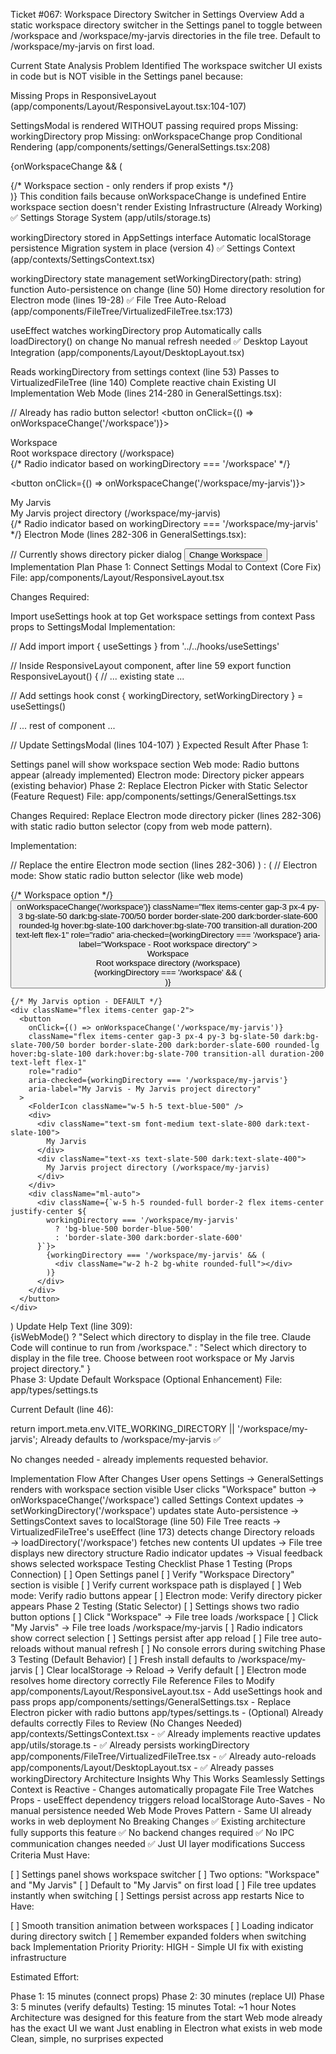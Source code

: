 Ticket #067: Workspace Directory Switcher in Settings
Overview
Add a static workspace directory switcher in the Settings panel to toggle between /workspace and /workspace/my-jarvis directories in the file tree. Default to /workspace/my-jarvis on first load.

Current State Analysis
Problem Identified
The workspace switcher UI exists in code but is NOT visible in the Settings panel because:

Missing Props in ResponsiveLayout (app/components/Layout/ResponsiveLayout.tsx:104-107)

SettingsModal is rendered WITHOUT passing required props
Missing: workingDirectory prop
Missing: onWorkspaceChange prop
Conditional Rendering (app/components/settings/GeneralSettings.tsx:208)

{onWorkspaceChange && (
  <div>
    {/* Workspace section - only renders if prop exists */}
  </div>
)}
This condition fails because onWorkspaceChange is undefined
Entire workspace section doesn't render
Existing Infrastructure (Already Working)
✅ Settings Storage System (app/utils/storage.ts)

workingDirectory stored in AppSettings interface
Automatic localStorage persistence
Migration system in place (version 4)
✅ Settings Context (app/contexts/SettingsContext.tsx)

workingDirectory state management
setWorkingDirectory(path: string) function
Auto-persistence on change (line 50)
Home directory resolution for Electron mode (lines 19-28)
✅ File Tree Auto-Reload (app/components/FileTree/VirtualizedFileTree.tsx:173)

useEffect watches workingDirectory prop
Automatically calls loadDirectory() on change
No manual refresh needed
✅ Desktop Layout Integration (app/components/Layout/DesktopLayout.tsx)

Reads workingDirectory from settings context (line 53)
Passes to VirtualizedFileTree (line 140)
Complete reactive chain
Existing UI Implementation
Web Mode (lines 214-280 in GeneralSettings.tsx):

// Already has radio button selector!
<button onClick={() => onWorkspaceChange('/workspace')}>
  <FolderIcon className="w-5 h-5 text-green-500" />
  <div>Workspace</div>
  <div>Root workspace directory (/workspace)</div>
  {/* Radio indicator based on workingDirectory === '/workspace' */}
</button>

<button onClick={() => onWorkspaceChange('/workspace/my-jarvis')}>
  <FolderIcon className="w-5 h-5 text-blue-500" />
  <div>My Jarvis</div>
  <div>My Jarvis project directory (/workspace/my-jarvis)</div>
  {/* Radio indicator based on workingDirectory === '/workspace/my-jarvis' */}
</button>
Electron Mode (lines 282-306 in GeneralSettings.tsx):

// Currently shows directory picker dialog
<button onClick={handleSelectWorkspace}>
  <FolderIcon className="w-5 h-5" />
  <span>Change Workspace</span>
</button>
Implementation Plan
Phase 1: Connect Settings Modal to Context (Core Fix)
File: app/components/Layout/ResponsiveLayout.tsx

Changes Required:

Import useSettings hook at top
Get workspace settings from context
Pass props to SettingsModal
Implementation:

// Add import
import { useSettings } from '../../hooks/useSettings'

// Inside ResponsiveLayout component, after line 59
export function ResponsiveLayout() {
  // ... existing state ...

  // Add settings hook
  const { workingDirectory, setWorkingDirectory } = useSettings()

  // ... rest of component ...

  // Update SettingsModal (lines 104-107)
  <SettingsModal
    isOpen={isSettingsOpen}
    onClose={handleSettingsClose}
    workingDirectory={workingDirectory}
    onWorkspaceChange={setWorkingDirectory}
  />
}
Expected Result After Phase 1:

Settings panel will show workspace section
Web mode: Radio buttons appear (already implemented)
Electron mode: Directory picker appears (existing behavior)
Phase 2: Replace Electron Picker with Static Selector (Feature Request)
File: app/components/settings/GeneralSettings.tsx

Changes Required:
Replace Electron mode directory picker (lines 282-306) with static radio button selector (copy from web mode pattern).

Implementation:

// Replace the entire Electron mode section (lines 282-306)
) : (
  // Electron mode: Show static radio button selector (like web mode)
  <div className="space-y-2">
    {/* Workspace option */}
    <div className="flex items-center gap-2">
      <button
        onClick={() => onWorkspaceChange('/workspace')}
        className="flex items-center gap-3 px-4 py-3 bg-slate-50 dark:bg-slate-700/50 border border-slate-200 dark:border-slate-600 rounded-lg hover:bg-slate-100 dark:hover:bg-slate-700 transition-all duration-200 text-left flex-1"
        role="radio"
        aria-checked={workingDirectory === '/workspace'}
        aria-label="Workspace - Root workspace directory"
      >
        <FolderIcon className="w-5 h-5 text-green-500" />
        <div>
          <div className="text-sm font-medium text-slate-800 dark:text-slate-100">
            Workspace
          </div>
          <div className="text-xs text-slate-500 dark:text-slate-400">
            Root workspace directory (/workspace)
          </div>
        </div>
        <div className="ml-auto">
          <div className={`w-5 h-5 rounded-full border-2 flex items-center justify-center ${
            workingDirectory === '/workspace'
              ? 'bg-green-500 border-green-500'
              : 'border-slate-300 dark:border-slate-600'
          }`}>
            {workingDirectory === '/workspace' && (
              <div className="w-2 h-2 bg-white rounded-full"></div>
            )}
          </div>
        </div>
      </button>
    </div>

    {/* My Jarvis option - DEFAULT */}
    <div className="flex items-center gap-2">
      <button
        onClick={() => onWorkspaceChange('/workspace/my-jarvis')}
        className="flex items-center gap-3 px-4 py-3 bg-slate-50 dark:bg-slate-700/50 border border-slate-200 dark:border-slate-600 rounded-lg hover:bg-slate-100 dark:hover:bg-slate-700 transition-all duration-200 text-left flex-1"
        role="radio"
        aria-checked={workingDirectory === '/workspace/my-jarvis'}
        aria-label="My Jarvis - My Jarvis project directory"
      >
        <FolderIcon className="w-5 h-5 text-blue-500" />
        <div>
          <div className="text-sm font-medium text-slate-800 dark:text-slate-100">
            My Jarvis
          </div>
          <div className="text-xs text-slate-500 dark:text-slate-400">
            My Jarvis project directory (/workspace/my-jarvis)
          </div>
        </div>
        <div className="ml-auto">
          <div className={`w-5 h-5 rounded-full border-2 flex items-center justify-center ${
            workingDirectory === '/workspace/my-jarvis'
              ? 'bg-blue-500 border-blue-500'
              : 'border-slate-300 dark:border-slate-600'
          }`}>
            {workingDirectory === '/workspace/my-jarvis' && (
              <div className="w-2 h-2 bg-white rounded-full"></div>
            )}
          </div>
        </div>
      </button>
    </div>
  </div>
)
Update Help Text (line 309):

<div className="mt-2 text-xs text-slate-500 dark:text-slate-400">
  {isWebMode()
    ? "Select which directory to display in the file tree. Claude Code will continue to run from /workspace."
    : "Select which directory to display in the file tree. Choose between root workspace or My Jarvis project directory."
  }
</div>
Phase 3: Update Default Workspace (Optional Enhancement)
File: app/types/settings.ts

Current Default (line 46):

return import.meta.env.VITE_WORKING_DIRECTORY || '/workspace/my-jarvis';
Already defaults to /workspace/my-jarvis ✅

No changes needed - already implements requested behavior.

Implementation Flow After Changes
User opens Settings → GeneralSettings renders with workspace section visible
User clicks "Workspace" button → onWorkspaceChange('/workspace') called
Settings Context updates → setWorkingDirectory('/workspace') updates state
Auto-persistence → SettingsContext saves to localStorage (line 50)
File Tree reacts → VirtualizedFileTree's useEffect (line 173) detects change
Directory reloads → loadDirectory('/workspace') fetches new contents
UI updates → File tree displays new directory structure
Radio indicator updates → Visual feedback shows selected workspace
Testing Checklist
Phase 1 Testing (Props Connection)
[ ] Open Settings panel
[ ] Verify "Workspace Directory" section is visible
[ ] Verify current workspace path is displayed
[ ] Web mode: Verify radio buttons appear
[ ] Electron mode: Verify directory picker appears
Phase 2 Testing (Static Selector)
[ ] Settings shows two radio button options
[ ] Click "Workspace" → File tree loads /workspace
[ ] Click "My Jarvis" → File tree loads /workspace/my-jarvis
[ ] Radio indicators show correct selection
[ ] Settings persist after app reload
[ ] File tree auto-reloads without manual refresh
[ ] No console errors during switching
Phase 3 Testing (Default Behavior)
[ ] Fresh install defaults to /workspace/my-jarvis
[ ] Clear localStorage → Reload → Verify default
[ ] Electron mode resolves home directory correctly
File Reference
Files to Modify
app/components/Layout/ResponsiveLayout.tsx - Add useSettings hook and pass props
app/components/settings/GeneralSettings.tsx - Replace Electron picker with radio buttons
app/types/settings.ts - (Optional) Already defaults correctly
Files to Review (No Changes Needed)
app/contexts/SettingsContext.tsx - ✅ Already implements reactive updates
app/utils/storage.ts - ✅ Already persists workingDirectory
app/components/FileTree/VirtualizedFileTree.tsx - ✅ Already auto-reloads
app/components/Layout/DesktopLayout.tsx - ✅ Already passes workingDirectory
Architecture Insights
Why This Works Seamlessly
Settings Context is Reactive - Changes automatically propagate
File Tree Watches Props - useEffect dependency triggers reload
localStorage Auto-Saves - No manual persistence needed
Web Mode Proves Pattern - Same UI already works in web deployment
No Breaking Changes
✅ Existing architecture fully supports this feature
✅ No backend changes required
✅ No IPC communication changes needed
✅ Just UI layer modifications
Success Criteria
Must Have:

[ ] Settings panel shows workspace switcher
[ ] Two options: "Workspace" and "My Jarvis"
[ ] Default to "My Jarvis" on first load
[ ] File tree updates instantly when switching
[ ] Settings persist across app restarts
Nice to Have:

[ ] Smooth transition animation between workspaces
[ ] Loading indicator during directory switch
[ ] Remember expanded folders when switching back
Implementation Priority
Priority: HIGH - Simple UI fix with existing infrastructure

Estimated Effort:

Phase 1: 15 minutes (connect props)
Phase 2: 30 minutes (replace UI)
Phase 3: 5 minutes (verify defaults)
Testing: 15 minutes
Total: ~1 hour
Notes
Architecture was designed for this feature from the start
Web mode already has the exact UI we want
Just enabling in Electron what exists in web mode
Clean, simple, no surprises expected

